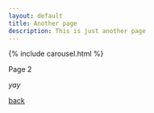 ```yaml
---
layout: default
title: Another page
description: This is just another page
---
```

{% include carousel.html %}

Page 2

_yay_

[back](./)
